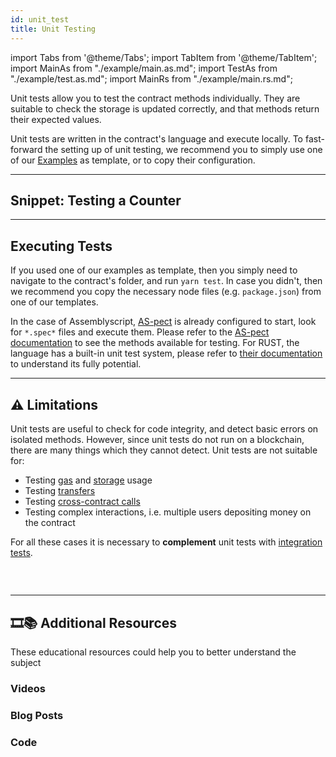 ```yaml
---
id: unit_test
title: Unit Testing
---
```

import Tabs from '@theme/Tabs';
import TabItem from '@theme/TabItem';
import MainAs from "./example/main.as.md";
import TestAs from "./example/test.as.md";
import MainRs from "./example/main.rs.md";

Unit tests allow you to test the contract methods individually. They are suitable to check the storage is updated correctly, and that methods return their expected values.

Unit tests are written in the contract's language and execute locally. To fast-forward the setting up of unit testing, we recommend you to simply use one of our [Examples](https://near.dev) as template, or to copy their configuration.

---

## Snippet: Testing a Counter
<Tabs className="language-tabs">
  <TabItem value="as" label="🚀 - Assemblyscript">
    <Tabs className="file-tabs">
      <TabItem value="as-main" label="tests/main.test.js">
        <TestAs></TestAs>
      </TabItem>
      <TabItem value="as-external" label="main.ts">
        <MainAs></MainAs>
      </TabItem>
    </Tabs>
  </TabItem>
  <TabItem value="rs" label="🦀 - Rust">
    <Tabs className="file-tabs">
      <TabItem value="as-external" label="tests/main.ts">
        <ExternalRs></ExternalRs>
      </TabItem>
      <TabItem value="as-main" label="lib.rs">
        <MainRs></MainRs>
      </TabItem>
    </Tabs>
  </TabItem>
</Tabs>

---

## Executing Tests
If you used one of our examples as template, then you simply need to navigate to the contract's folder, and run `yarn test`. In case you didn't, then we recommend you copy the necessary node files (e.g. `package.json`) from one of our templates.

In the case of Assemblyscript, [AS-pect](https://tenner-joshua.gitbook.io/as-pect/) is already configured to start, look for `*.spec*` files and execute them. Please refer to the [AS-pect documentation](https://tenner-joshua.gitbook.io/as-pect/as-api/expectations) to see the methods available for testing. For RUST, the language has a built-in unit test system, please refer to [their documentation](https://doc.rust-lang.org/book/ch11-01-writing-tests.html) to understand its fully potential.

---

## ⚠️ Limitations
Unit tests are useful to check for code integrity, and detect basic errors on isolated methods. However, since unit tests do not run on a blockchain, there are many things which they cannot detect. Unit tests are not suitable for:

- Testing [gas](../../3.contracts/environment/environment.md) and [storage](../../3.contracts/storage.md) usage
- Testing [transfers](../../3.contracts/actions.md)
- Testing [cross-contract calls](../../3.contracts/crosscontract/crosscontract.md)
- Testing complex interactions, i.e. multiple users depositing money on the contract

For all these cases it is necessary to **complement** unit tests with [integration tests](../integration/integration.md).

### &nbsp;
---
## 🎞️📚 Additional Resources
These educational resources could help you to better understand the subject
### Videos

### Blog Posts

### Code
